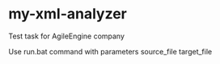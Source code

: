 # my-xml-analyzer
Test task for AgileEngine company

Use run.bat command with parameters source_file target_file
